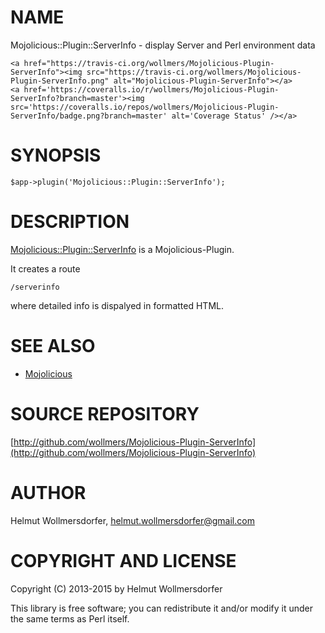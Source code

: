 # NAME

Mojolicious::Plugin::ServerInfo - display Server and Perl environment data

<div>

    <a href="https://travis-ci.org/wollmers/Mojolicious-Plugin-ServerInfo"><img src="https://travis-ci.org/wollmers/Mojolicious-Plugin-ServerInfo.png" alt="Mojolicious-Plugin-ServerInfo"></a>
    <a href='https://coveralls.io/r/wollmers/Mojolicious-Plugin-ServerInfo?branch=master'><img src='https://coveralls.io/repos/wollmers/Mojolicious-Plugin-ServerInfo/badge.png?branch=master' alt='Coverage Status' /></a>
</div>

# SYNOPSIS

    $app->plugin('Mojolicious::Plugin::ServerInfo');

# DESCRIPTION

[Mojolicious::Plugin::ServerInfo](https://metacpan.org/pod/Mojolicious::Plugin::ServerInfo) is a Mojolicious-Plugin.

It creates a route

    /serverinfo
    

where detailed info is dispalyed in formatted HTML.

# SEE ALSO

- [Mojolicious](https://metacpan.org/pod/Mojolicious)

# SOURCE REPOSITORY

[http://github.com/wollmers/Mojolicious-Plugin-ServerInfo](http://github.com/wollmers/Mojolicious-Plugin-ServerInfo)

# AUTHOR

Helmut Wollmersdorfer, <helmut.wollmersdorfer@gmail.com>

# COPYRIGHT AND LICENSE

Copyright (C) 2013-2015 by Helmut Wollmersdorfer

This library is free software; you can redistribute it and/or modify
it under the same terms as Perl itself.
